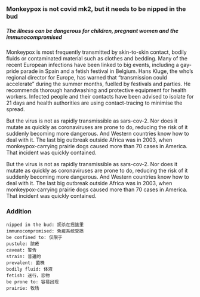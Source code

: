 ### Monkeypox is not covid mk2, but it needs to be nipped in the bud

#####	The illness can be dangerous for children, pregnant women and the immunocompromised

Monkeypox is most frequently transmitted by skin-to-skin contact, bodily fluids or contaminated material such as clothes and bedding. Many of the recent European infections have been linked to big events, including a gay-pride parade in Spain and a fetish festival in Belgium. Hans Kluge, the who’s regional director for Europe, has warned that “transmission could accelerate” during the summer months, fuelled by festivals and parties. He recommends thorough handwashing and protective equipment for health workers. Infected people and their contacts have been advised to isolate for 21 days and health authorities are using contact-tracing to minimise the spread.



But the virus is not as rapidly transmissible as sars-cov-2. Nor does it mutate as quickly as coronaviruses are prone to do, reducing the risk of it suddenly becoming more dangerous. And Western countries know how to deal with it. The last big outbreak outside Africa was in 2003, when monkeypox-carrying prairie dogs caused more than 70 cases in America. That incident was quickly contained.



But the virus is not as rapidly transmissible as sars-cov-2. Nor does it mutate as quickly as coronaviruses are prone to do, reducing the risk of it suddenly becoming more dangerous. And Western countries know how to deal with it. The last big outbreak outside Africa was in 2003, when monkeypox-carrying prairie dogs caused more than 70 cases in America. That incident was quickly contained.

### Addition

```
nipped in the bud: 扼杀在摇篮里
immunocompromised: 免疫系统受损
be confined to: 仅限于
pustule: 脓疮
caveat: 警告
strain: 普遍的
prevalent: 菌株
bodily fluid: 体液
fetish: 迷行，恋物
be prone to: 容易出现
prairie: 牧场
```

